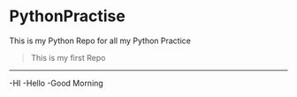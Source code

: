 # PythonPractise
This is my Python Repo for all my Python Practice
> This is my first Repo
---
-HI
-Hello
-Good Morning
